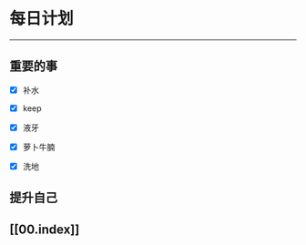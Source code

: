 
# 每日计划
---
## 重要的事

- [x]  补水
- [x]  keep
- [x] 液牙
- [x]  萝卜牛腩
- [x] 洗地



## 提升自己

  



## [[00.index]]










